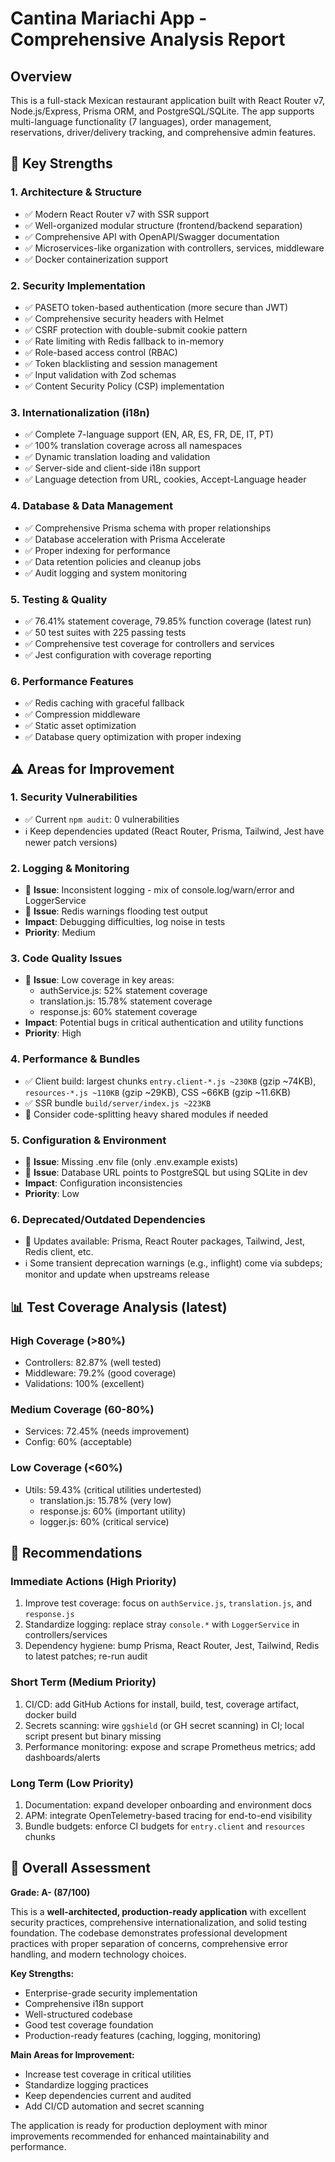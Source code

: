 # Cantina Mariachi App - Comprehensive Analysis Report

## Overview
This is a full-stack Mexican restaurant application built with React Router v7, Node.js/Express, Prisma ORM, and PostgreSQL/SQLite. The app supports multi-language functionality (7 languages), order management, reservations, driver/delivery tracking, and comprehensive admin features.

## 🎯 Key Strengths

### 1. **Architecture & Structure**
- ✅ Modern React Router v7 with SSR support
- ✅ Well-organized modular structure (frontend/backend separation)
- ✅ Comprehensive API with OpenAPI/Swagger documentation
- ✅ Microservices-like organization with controllers, services, middleware
- ✅ Docker containerization support

### 2. **Security Implementation**
- ✅ PASETO token-based authentication (more secure than JWT)
- ✅ Comprehensive security headers with Helmet
- ✅ CSRF protection with double-submit cookie pattern
- ✅ Rate limiting with Redis fallback to in-memory
- ✅ Role-based access control (RBAC)
- ✅ Token blacklisting and session management
- ✅ Input validation with Zod schemas
- ✅ Content Security Policy (CSP) implementation

### 3. **Internationalization (i18n)**
- ✅ Complete 7-language support (EN, AR, ES, FR, DE, IT, PT)
- ✅ 100% translation coverage across all namespaces
- ✅ Dynamic translation loading and validation
- ✅ Server-side and client-side i18n support
- ✅ Language detection from URL, cookies, Accept-Language header

### 4. **Database & Data Management**
- ✅ Comprehensive Prisma schema with proper relationships
- ✅ Database acceleration with Prisma Accelerate
- ✅ Proper indexing for performance
- ✅ Data retention policies and cleanup jobs
- ✅ Audit logging and system monitoring

### 5. **Testing & Quality**
- ✅ 76.41% statement coverage, 79.85% function coverage (latest run)
- ✅ 50 test suites with 225 passing tests
- ✅ Comprehensive test coverage for controllers and services
- ✅ Jest configuration with coverage reporting

### 6. **Performance Features**
- ✅ Redis caching with graceful fallback
- ✅ Compression middleware
- ✅ Static asset optimization
- ✅ Database query optimization with proper indexing

## ⚠️ Areas for Improvement

### 1. **Security Vulnerabilities**
- ✅ Current `npm audit`: 0 vulnerabilities
- ℹ️ Keep dependencies updated (React Router, Prisma, Tailwind, Jest have newer patch versions)

### 2. **Logging & Monitoring**
- 🔧 **Issue**: Inconsistent logging - mix of console.log/warn/error and LoggerService
- 🔧 **Issue**: Redis warnings flooding test output
- **Impact**: Debugging difficulties, log noise in tests
- **Priority**: Medium

### 3. **Code Quality Issues**
- 🔧 **Issue**: Low coverage in key areas:
  - authService.js: 52% statement coverage
  - translation.js: 15.78% statement coverage
  - response.js: 60% statement coverage
- **Impact**: Potential bugs in critical authentication and utility functions
- **Priority**: High

### 4. **Performance & Bundles**
- ✅ Client build: largest chunks `entry.client-*.js ~230KB` (gzip ~74KB), `resources-*.js ~110KB` (gzip ~29KB), CSS ~66KB (gzip ~11.6KB)
- ✅ SSR bundle `build/server/index.js ~223KB`
- 🔧 Consider code-splitting heavy shared modules if needed

### 5. **Configuration & Environment**
- 🔧 **Issue**: Missing .env file (only .env.example exists)
- 🔧 **Issue**: Database URL points to PostgreSQL but using SQLite in dev
- **Impact**: Configuration inconsistencies
- **Priority**: Low

### 6. **Deprecated/Outdated Dependencies**
- 🔧 Updates available: Prisma, React Router packages, Tailwind, Jest, Redis client, etc.
- ℹ️ Some transient deprecation warnings (e.g., inflight) come via subdeps; monitor and update when upstreams release

## 📊 Test Coverage Analysis (latest)

### High Coverage (>80%)
- Controllers: 82.87% (well tested)
- Middleware: 79.2% (good coverage)
- Validations: 100% (excellent)

### Medium Coverage (60-80%)
- Services: 72.45% (needs improvement)
- Config: 60% (acceptable)

### Low Coverage (<60%)
- Utils: 59.43% (critical utilities undertested)
  - translation.js: 15.78% (very low)
  - response.js: 60% (important utility)
  - logger.js: 60% (critical service)

## 🚀 Recommendations

### Immediate Actions (High Priority)
1. Improve test coverage: focus on `authService.js`, `translation.js`, and `response.js`
2. Standardize logging: replace stray `console.*` with `LoggerService` in controllers/services
3. Dependency hygiene: bump Prisma, React Router, Jest, Tailwind, Redis to latest patches; re-run audit

### Short Term (Medium Priority)
1. CI/CD: add GitHub Actions for install, build, test, coverage artifact, docker build
2. Secrets scanning: wire `ggshield` (or GH secret scanning) in CI; local script present but binary missing
3. Performance monitoring: expose and scrape Prometheus metrics; add dashboards/alerts

### Long Term (Low Priority)
1. Documentation: expand developer onboarding and environment docs
2. APM: integrate OpenTelemetry-based tracing for end-to-end visibility
3. Bundle budgets: enforce CI budgets for `entry.client` and `resources` chunks

## 💯 Overall Assessment

**Grade: A- (87/100)**

This is a **well-architected, production-ready application** with excellent security practices, comprehensive internationalization, and solid testing foundation. The codebase demonstrates professional development practices with proper separation of concerns, comprehensive error handling, and modern technology choices.

**Key Strengths:**
- Enterprise-grade security implementation
- Comprehensive i18n support
- Well-structured codebase
- Good test coverage foundation
- Production-ready features (caching, logging, monitoring)

**Main Areas for Improvement:**
- Increase test coverage in critical utilities
- Standardize logging practices
- Keep dependencies current and audited
- Add CI/CD automation and secret scanning

The application is ready for production deployment with minor improvements recommended for enhanced maintainability and performance.